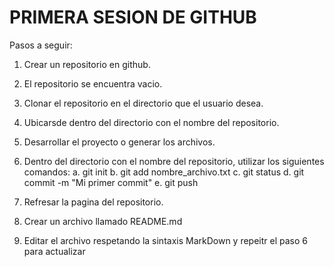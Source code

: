 # **PRIMERA SESION DE GITHUB**

Pasos a seguir:

1. Crear un repositorio en github.
2. El repositorio se encuentra vacio.
3. Clonar el repositorio en el directorio que el usuario desea.
4. Ubicarsde dentro del directorio con el nombre del repositorio.
5. Desarrollar el proyecto o generar los archivos.
6. Dentro del directorio con el nombre del repositorio, utilizar los siguientes comandos:
    a. git init
    b. git add  nombre_archivo.txt
    c. git status
    d. git commit -m "Mi primer commit"
    e. git push

7. Refresar la pagina del repositorio.
8. Crear un archivo llamado README.md
9. Editar el archivo respetando la sintaxis MarkDown y repeitr el paso 6 para actualizar

